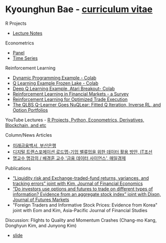 # Kyounghun Bae - [curriculum vitae](https://docs.google.com/document/d/19u1QBQvUehMQGxHp0P3L7aFquuuIFjUjkgAKavTAts0/edit?usp=sharing)

R Projects
* [Lecture Notes](https://github.com/khbae/r-project-lecture)

Econometrics
* [Panel](https://github.com/khbae/econometrics)
* [Time Series](https://github.com/khbae/trading)

Reinforcement Learning 
* [Dynamic Programming Example - Colab](https://github.com/khbae/khbae.github.io/blob/main/Dynamic_Programming.ipynb)
* [Q Learning Example Frozen Lake - Colab](https://github.com/khbae/data-analytics-process/blob/main/1_강화학습(Reinforcement_Learning).ipynb)
* [Deep Q Learning Example, Atari Breakout- Colab](https://github.com/khbae/khbae.github.io/blob/main/Deep_Q_Learning_for_Atari_Breakout.ipynb)
* [Reinforcement Learning in Financial Markets - a Survey](https://github.com/khbae/data-analytics-process/blob/main/1032172355.pdf)
* [Reinforcement Learning for Optimized Trade Execution](https://github.com/khbae/data-analytics-process/blob/main/1143844.1143929.pdf)
* [The QLBS Q-Learner Goes NuQLear: Fitted Q Iteration, Inverse RL, and Option Portfolios](https://github.com/khbae/data-analytics-process/blob/main/1801.06077.pdf)

YouTube Lectures - [R Projects, Python, Econometrics, Derivatives, Blockchain, and etc](https://github.com/khbae/YouTube)

Column/News Articles
* [미래금융백서, 부산은행](https://github.com/khbae/techfinance)
* [디지털 트랜스포메이션 로드맵-기업 밸류업을 위한 데이터 활용 방안, IT조선](http://it.chosun.com/site/data/html_dir/2020/11/20/2020112000405.html)
* [명교수 명강의 / 배경훈 교수 '금융 데이터 사이언스', 매일경제](https://www.mk.co.kr/news/special-edition/view/2020/04/442281/)

Publications
* [“Liquidity risk and Exchange-traded-fund returns, variances, and tracking errors” joint with Kim, Journal of Financial Economics](https://www.sciencedirect.com/science/article/abs/pii/S0304405X20301276)
* [“Do investors use options and futures to trade on different types of information? Evidence from an aggregate stock index” joint with Dixon, Journal of Futures Markets](https://hanyang.elsevierpure.com/en/publications/do-investors-use-options-and-futures-to-trade-on-different-types-)
* "Foreign Traders and Informative Stock Prices: Evidence from Korea" joint with Eom and Kim, Asia-Pacific Journal of Financial Studies

Discussion: Flights to Quality and Momentum Crashes (Chang-mo Kang, Donghyun Kim, and Junyong Kim)
* [slide](https://docs.google.com/presentation/d/1oHG3NiK1kzKE4ZDpHKYmsFZdmRNeNJcpqd-BVNd5L2U/edit?usp=sharing) 
